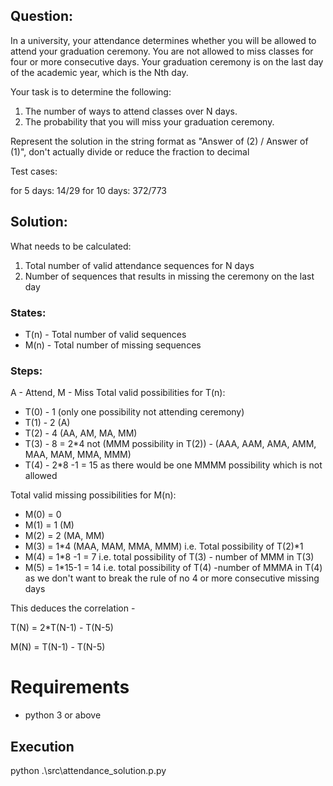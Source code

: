 ## Question:

In a university, your attendance determines whether you will be
allowed to attend your graduation ceremony.
You are not allowed to miss classes for four or more consecutive days.
Your graduation ceremony is on the last day of the academic year,
which is the Nth day.

 

  Your task is to determine the following:

1. The number of ways to attend classes over N days.
2. The probability that you will miss your graduation ceremony.

Represent the solution in the string format as "Answer of (2) / Answer
of (1)", don't actually divide or reduce the fraction to decimal

Test cases:

for 5 days: 14/29
for 10 days: 372/773


## Solution:
What needs to be calculated:
1. Total number of valid attendance sequences for N days
2. Number of sequences that results in missing the ceremony on the last day

### States:
* T(n) - Total number of valid sequences
* M(n) - Total number of missing sequences

### Steps:
A - Attend, 
M - Miss
Total valid possibilities for T(n):
* T(0) - 1 (only one possibility not attending ceremony)
* T(1) - 2 (A)
* T(2) - 4 (AA, AM, MA, MM)
* T(3) - 8 = 2*4 not (MMM possibility in T(2)) - (AAA, AAM, AMA, AMM, MAA, MAM, MMA, MMM)
* T(4) - 2*8 -1 = 15 as there would be one MMMM possibility which is not allowed

Total valid missing possibilities for M(n):
* M(0) = 0
* M(1) = 1 (M)
* M(2) = 2 (MA, MM)
* M(3) = 1*4 (MAA, MAM, MMA, MMM) i.e. Total possibility of T(2)*1
* M(4) = 1*8 -1 = 7 i.e. total possibility of T(3) - number of MMM in T(3)
* M(5) = 1*15-1 = 14 i.e. total possibility of T(4) -number of MMMA in T(4)
as we don't want to break the rule of no 4 or more consecutive missing days


This deduces the correlation - 

 T(N) = 2*T(N-1) - T(N-5)

 M(N) = T(N-1) - T(N-5)

# Requirements 
* python 3 or above

## Execution 

python .\src\attendance_solution.p.py


    



